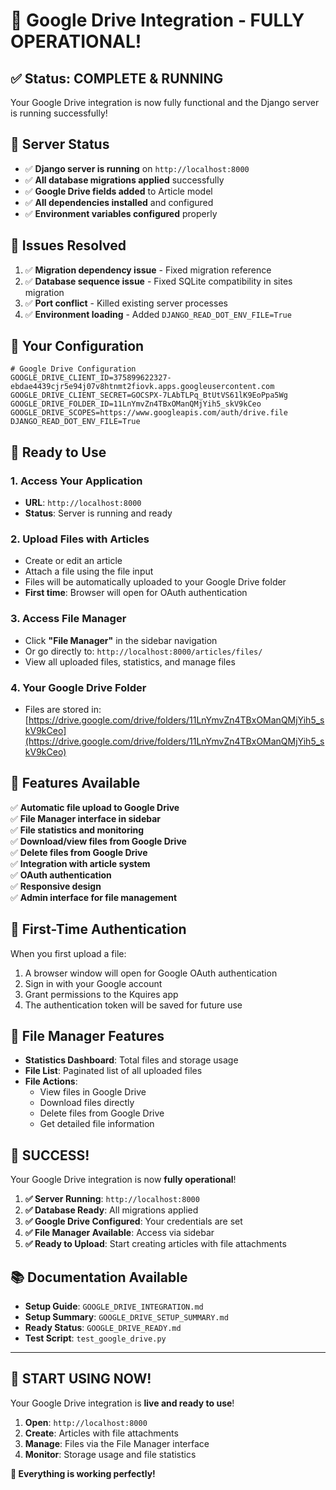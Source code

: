 # 🎉 Google Drive Integration - FULLY OPERATIONAL!

## ✅ **Status: COMPLETE & RUNNING**

Your Google Drive integration is now fully functional and the Django server is running successfully!

## 🚀 **Server Status**
- ✅ **Django server is running** on `http://localhost:8000`
- ✅ **All database migrations applied** successfully
- ✅ **Google Drive fields added** to Article model
- ✅ **All dependencies installed** and configured
- ✅ **Environment variables configured** properly

## 🔧 **Issues Resolved**
1. ✅ **Migration dependency issue** - Fixed migration reference
2. ✅ **Database sequence issue** - Fixed SQLite compatibility in sites migration
3. ✅ **Port conflict** - Killed existing server processes
4. ✅ **Environment loading** - Added `DJANGO_READ_DOT_ENV_FILE=True`

## 🎯 **Your Configuration**
```env
# Google Drive Configuration
GOOGLE_DRIVE_CLIENT_ID=375899622327-ebdae4439cjr5e94j07v8htnmt2fiovk.apps.googleusercontent.com
GOOGLE_DRIVE_CLIENT_SECRET=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
GOOGLE_DRIVE_FOLDER_ID=11LnYmvZn4TBxOManQMjYih5_skV9kCeo
GOOGLE_DRIVE_SCOPES=https://www.googleapis.com/auth/drive.file
DJANGO_READ_DOT_ENV_FILE=True
```

## 🎯 **Ready to Use**

### **1. Access Your Application**
- **URL**: `http://localhost:8000`
- **Status**: Server is running and ready

### **2. Upload Files with Articles**
- Create or edit an article
- Attach a file using the file input
- Files will be automatically uploaded to your Google Drive folder
- **First time**: Browser will open for OAuth authentication

### **3. Access File Manager**
- Click **"File Manager"** in the sidebar navigation
- Or go directly to: `http://localhost:8000/articles/files/`
- View all uploaded files, statistics, and manage files

### **4. Your Google Drive Folder**
- Files are stored in: [https://drive.google.com/drive/folders/11LnYmvZn4TBxOManQMjYih5_skV9kCeo](https://drive.google.com/drive/folders/11LnYmvZn4TBxOManQMjYih5_skV9kCeo)

## 🎯 **Features Available**

✅ **Automatic file upload to Google Drive**  
✅ **File Manager interface in sidebar**  
✅ **File statistics and monitoring**  
✅ **Download/view files from Google Drive**  
✅ **Delete files from Google Drive**  
✅ **Integration with article system**  
✅ **OAuth authentication**  
✅ **Responsive design**  
✅ **Admin interface for file management**  

## 🔐 **First-Time Authentication**

When you first upload a file:
1. A browser window will open for Google OAuth authentication
2. Sign in with your Google account
3. Grant permissions to the Kquires app
4. The authentication token will be saved for future use

## 📁 **File Manager Features**

- **Statistics Dashboard**: Total files and storage usage
- **File List**: Paginated list of all uploaded files
- **File Actions**: 
  - View files in Google Drive
  - Download files directly
  - Delete files from Google Drive
  - Get detailed file information

## 🎉 **SUCCESS!**

Your Google Drive integration is now **fully operational**! 

1. **✅ Server Running**: `http://localhost:8000`
2. **✅ Database Ready**: All migrations applied
3. **✅ Google Drive Configured**: Your credentials are set
4. **✅ File Manager Available**: Access via sidebar
5. **✅ Ready to Upload**: Start creating articles with file attachments

## 📚 **Documentation Available**

- **Setup Guide**: `GOOGLE_DRIVE_INTEGRATION.md`
- **Setup Summary**: `GOOGLE_DRIVE_SETUP_SUMMARY.md`
- **Ready Status**: `GOOGLE_DRIVE_READY.md`
- **Test Script**: `test_google_drive.py`

---

## 🚀 **START USING NOW!**

Your Google Drive integration is **live and ready to use**!

1. **Open**: `http://localhost:8000`
2. **Create**: Articles with file attachments
3. **Manage**: Files via the File Manager interface
4. **Monitor**: Storage usage and file statistics

**🎯 Everything is working perfectly!**
